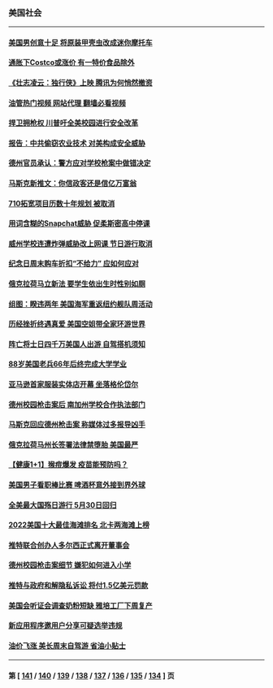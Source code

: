 ### 美国社会
---
#### [美国男创意十足 将原装甲壳虫改成迷你摩托车](../../pages/ncid1078160/n13747332.md?05290845) 
#### [通胀下Costco或涨价 有一特价食品除外](../../pages/ncid1078160/n13747505.md?05290845) 
#### [《壮志凌云：独行侠》上映 腾讯为何悄然撤资](../../pages/ncid1078160/n13747452.md?05290845) 
#### [油管热门视频 网站代理 翻墙必看视频](http://209.222.30.114:81/youtube.html?05290845)
#### [捍卫拥枪权 川普吁全美校园进行安全改革](../../pages/ncid1078160/n13747316.md?05290845) 
#### [报告：中共偷窃农业技术 对美构成安全威胁](../../pages/ncid1078160/n13747006.md?05290845) 
#### [德州官员承认：警方应对学校枪案中做错决定](../../pages/ncid1078160/n13747105.md?05290845) 
#### [马斯克新推文：你信政客还是信亿万富翁](../../pages/ncid1078160/n13746891.md?05290845) 
#### [710拓宽项目历数十年规划 被取消](../../pages/ncid1078160/n13747133.md?05290845) 
#### [用词含糊的Snapchat威胁 促柔斯密高中停课](../../pages/ncid1078160/n13747131.md?05290845) 
#### [威州学校连遭炸弹威胁改上网课 节日游行取消](../../pages/ncid1078160/n13747075.md?05290845) 
#### [纪念日周末购车折扣“不给力” 应如何应对](../../pages/ncid1078160/n13747068.md?05290845) 
#### [俄克拉荷马立新法 要学生依出生时性别如厕](../../pages/ncid1078160/n13746932.md?05290845) 
#### [组图：睽违两年 美国海军重返纽约舰队周活动](../../pages/ncid1078160/n13746811.md?05290845) 
#### [历经挫折终遇真爱 美国空姐带全家环游世界](../../pages/ncid1078160/n13746401.md?05290845) 
#### [阵亡将士日四千万美国人出游 自驾搭机须知](../../pages/ncid1078160/n13746848.md?05290845) 
#### [88岁美国老兵66年后终完成大学学业](../../pages/ncid1078160/n13746364.md?05290845) 
#### [亚马逊首家服装实体店开幕 坐落格伦岱尔](../../pages/ncid1078160/n13746378.md?05290845) 
#### [德州校园枪击案后 南加州学校合作执法部门](../../pages/ncid1078160/n13746258.md?05290845) 
#### [马斯克回应德州枪击案 称媒体过多报导凶手](../../pages/ncid1078160/n13746165.md?05290845) 
#### [俄克拉荷马州长签署法律禁堕胎 美国最严](../../pages/ncid1078160/n13746035.md?05290845) 
#### [【健康1+1】猴痘爆发 疫苗能预防吗？](../../pages/ncid1078160/n13745895.md?05290845) 
#### [美国男子看职棒比赛 啤酒杯意外接到界外球](../../pages/ncid1078160/n13745435.md?05290845) 
#### [全美最大国殇日游行 5月30日回归](../../pages/ncid1078160/n13745527.md?05290845) 
#### [2022美国十大最佳海滩排名 北卡两海滩上榜](../../pages/ncid1078160/n13745329.md?05290845) 
#### [推特联合创办人多尔西正式离开董事会](../../pages/ncid1078160/n13745396.md?05290845) 
#### [德州校园枪击案细节 嫌犯如何进入小学](../../pages/ncid1078160/n13745279.md?05290845) 
#### [推特与政府和解隐私诉讼 将付1.5亿美元罚款](../../pages/ncid1078160/n13745290.md?05290845) 
#### [美国会听证会调查奶粉短缺 雅培工厂下周复产](../../pages/ncid1078160/n13745217.md?05290845) 
#### [新应用程序邀用户分享可疑选举违规](../../pages/ncid1078160/n13745296.md?05290845) 
#### [油价飞涨 美长周末自驾游 省油小贴士](../../pages/ncid1078160/n13745230.md?05290845) 

---
#### 第 [ [141](./141.md?05290845) / [140](./140.md?05290845) / [139](./139.md?05290845) / [138](./138.md?05290845) / [137](./137.md?05290845) / [136](./136.md?05290845) / [135](./135.md?05290845) / [134](./134.md?05290845) ] 页
